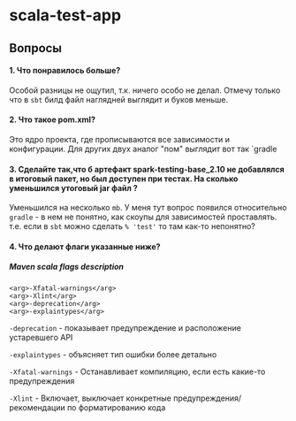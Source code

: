 # scala-test-app
## Вопросы
#### 1. Что понравилось больше?

Особой разницы не ощутил, т.к. ничего особо не делал. Отмечу только что в `sbt` билд файл наглядней выглядит и буков меньше.

#### 2. Что такое pom.xml?

Это ядро проекта, где прописываются все зависимости и конфигурации. Для других двух аналог "пом" выглядит вот так `gradle 

#### 3. Cделайте так,что б артефакт spark-testing-base_2.10 не добавлялся в итоговый пакет, но был доступен при тестах. На сколько уменьшился утоговый jar файл ?

Уменьшился на несколько `mb`. У меня тут вопрос появился относительно `gradle` - в нем не понятно, как скоупы для зависимостей проставлять. т.е. если в `sbt` можно сделать  `% 'test'` то там как-то непонятно?

#### 4. Что делают флаги указанные ниже?

##### Maven scala flags description

```
<arg>-Xfatal-warnings</arg>
<arg>-Xlint</arg>
<arg>-deprecation</arg>
<arg>-explaintypes</arg>
```

`-deprecation` - показывает предупреждение и расположение устаревшего API

`-explaintypes` - объясняет тип ошибки более детально

`-Xfatal-warnings` - Останавливает компиляцию, если есть какие-то предупреждения

`-Xlint` - Включает, выключает конкретные предупреждения/рекомендации по форматированию кода
